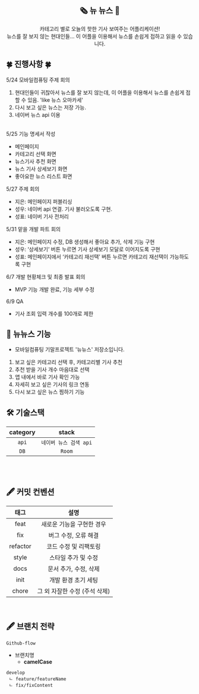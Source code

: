 
<div align="center">

<h2>🗞️ 뉴 뉴스 📰</h2>


<div>카테고리 별로 오늘의 핫한 기사 보여주는 어플리케이션!<br/>
뉴스를 잘 보지 않는 현대인들... 이 어플을 이용해서 뉴스를 손쉽게 접하고 읽을 수 있습니다.</div>



</div>


<h2> 🍀 진행사항 🍀 </h2>

5/24 모바일컴퓨팅 주제 회의<br/>
1. 현대인들이 귀찮아서 뉴스를 잘 보지 않는데, 이 어플을 이용해서 뉴스를 손쉽게 접할 수 있음. 'like 뉴스 오마카세'<br/>
2. 다시 보고 싶은 뉴스는 저장 가능. <br/>
3. 네이버 뉴스 api 이용<br/> <br/>

5/25 기능 명세서 작성<br/>
- 메인페이지
- 카테고리 선택 화면
- 뉴스기사 추천 화면
- 뉴스 기사 상세보기 화면
- 좋아요한 뉴스 리스트 화면

5/27 주제 회의<br/>

- 지은: 메인페이지 퍼블리싱
- 성우: 네이버 api 연결. 기사 불러오도록 구현.
- 성표: 네이버 기사 전처리
     
    
5/31 맡을 개발 파트 회의     

- 지은: 메인페이지 수정, DB 생성해서 좋아요 추가, 삭제 기능 구현
- 성우: ‘상세보기’ 버튼 누르면 기사 상세보기 모달로 이어지도록 구현
- 성표: 메인페이지에서 ‘카테고리 재선택’ 버튼 누르면 카테고리 재선택이 가능하도록 구현

6/7 개발 현황체크 및 최종 발표 회의   
   
- MVP 기능 개발 완료, 기능 세부 수정

6/9 QA
- 기사 조회 입력 개수를 100개로 제한


<h2>📌   뉴뉴스 기능</h2>    

- 모바일컴퓨팅 기말프로젝트 '뉴뉴스' 저장소입니다.
1. 보고 싶은 카테고리 선택 후, 카테고리별 기사 추천
2. 추천 받을 기사 개수 마음대로 선택
3. 앱 내에서 바로 기사 확인 가능
4. 자세히 보고 싶은 기사의 링크 연동
5. 다시 보고 싶은 뉴스 찜하기 기능




<h2> 🛠 기술스택 </h2>

|  **category**   |          **stack**           |
| :-------------: | :--------------------------: |
|    `api`     |            `네이버 뉴스 검색 api`            |
|    `DB`     |            `Room`            |


<br/>

<br/>

## 🖋️ 커밋 컨벤션

| **태그**  |           **설명**            |
| :-------: | :---------------------------: |
|   feat   |   새로운 기능을 구현한 경우   |
|    fix   |     버그 수정, 오류 해결      |
|  refactor |     코드 수정 및 리팩토링     |
|  style |      스타일 추가 및 수정      |
|    docs  |     문서 추가, 수정, 삭제     |
|    init   |      개발 환경 초기 세팅      |
|   chore  | 그 외 자잘한 수정 (주석 삭제) |

<br />

## 🖋️ 브랜치 전략

`Github-flow`

- 브랜치명
    - **camelCase**

```
develop
 ㄴ feature/featureName
 ㄴ fix/fixContent
```

<br />

